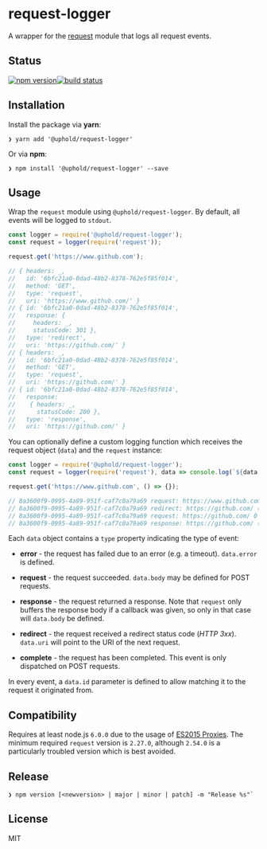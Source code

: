 # request-logger

A wrapper for the [request](https://github.com/request/request) module that logs all request events.

## Status

[![npm version][npm-image]][npm-url][![build status][travis-image]][travis-url]

## Installation

Install the package via **yarn**:

```shell
❯ yarn add '@uphold/request-logger'
```

Or via **npm**:

```shell
❯ npm install '@uphold/request-logger' --save
```

## Usage

Wrap the `request` module using `@uphold/request-logger`. By default, all events will be logged to `stdout`.

```javascript
const logger = require('@uphold/request-logger');
const request = logger(require('request'));

request.get('https://www.github.com');

// { headers: _,
//   id: '6bfc21a0-0dad-48b2-8378-762e5f85f014',
//   method: 'GET',
//   type: 'request',
//   uri: 'https://www.github.com/' }
// { id: '6bfc21a0-0dad-48b2-8378-762e5f85f014',
//   response: {
//     headers: _,
//     statusCode: 301 },
//   type: 'redirect',
//   uri: 'https://github.com/' }
// { headers: _,
//   id: '6bfc21a0-0dad-48b2-8378-762e5f85f014',
//   method: 'GET',
//   type: 'request',
//   uri: 'https://github.com/' }
// { id: '6bfc21a0-0dad-48b2-8378-762e5f85f014',
//   response:
//    { headers: _,
//      statusCode: 200 },
//   type: 'response',
//   uri: 'https://github.com/' }
```

You can optionally define a custom logging function which receives the request object (`data`) and the `request` instance:

```javascript
const logger = require('@uphold/request-logger');
const request = logger(require('request'), data => console.log(`${data.id} ${data.type}: ${data.uri}${data.response && data.response.statusCode ? ` (${data.response.statusCode})` : ''} ${(data.response && data.response.body ? `${data.response.body}` : '').length} bytes`));

request.get('https://www.github.com', () => {});

// 8a3600f9-0995-4a89-951f-caf7c0a79a69 request: https://www.github.com/ 0 bytes
// 8a3600f9-0995-4a89-951f-caf7c0a79a69 redirect: https://github.com/ (301) 0 bytes
// 8a3600f9-0995-4a89-951f-caf7c0a79a69 request: https://github.com/ 0 bytes
// 8a3600f9-0995-4a89-951f-caf7c0a79a69 response: https://github.com/ (200) 25562 bytes
```

Each `data` object contains a `type` property indicating the type of event:

- **error** - the request has failed due to an error (e.g. a timeout). `data.error` is defined.

- **request** - the request succeeded. `data.body` may be defined for POST requests.

- **response** - the request returned a response. Note that `request` only buffers the response body if a callback was given, so only in that case will `data.body` be defined.

- **redirect** - the request received a redirect status code (_HTTP 3xx_). `data.uri` will point to the URI of the next request.

- **complete** - the request has been completed. This event is only dispatched on POST requests.

In every event, a `data.id` parameter is defined to allow matching it to the request it originated from.

## Compatibility

Requires at least node.js `6.0.0` due to the usage of [ES2015 Proxies](https://developer.mozilla.org/en-US/docs/Web/JavaScript/Reference/Global_Objects/Proxy). The minimum required `request` version is `2.27.0`, although `2.54.0` is a particularly troubled version which is best avoided.

## Release

```shell
❯ npm version [<newversion> | major | minor | patch] -m "Release %s"`
```

## License

MIT

[npm-image]: https://img.shields.io/npm/v/@uphold/request-logger.svg?style=flat-square
[npm-url]: https://npmjs.org/package/@uphold/request-logger
[travis-image]: https://img.shields.io/travis/uphold/request-logger.svg?style=flat-square
[travis-url]: https://travis-ci.org/uphold/request-logger
